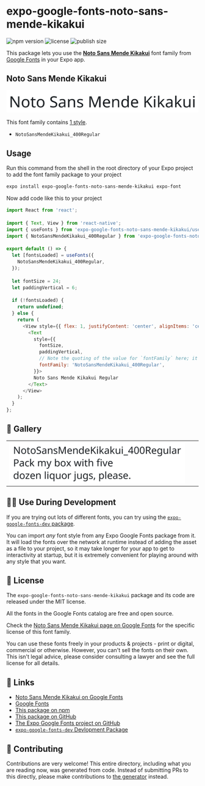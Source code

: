 # expo-google-fonts-noto-sans-mende-kikakui

![npm version](https://flat.badgen.net/npm/v/expo-google-fonts-noto-sans-mende-kikakui)
![license](https://flat.badgen.net/github/license/expo/google-fonts)
![publish size](https://flat.badgen.net/packagephobia/install/expo-google-fonts-noto-sans-mende-kikakui)

This package lets you use the [**Noto Sans Mende Kikakui**](https://fonts.google.com/specimen/Noto+Sans+Mende+Kikakui) font family from [Google Fonts](https://fonts.google.com/) in your Expo app.

## Noto Sans Mende Kikakui

![Noto Sans Mende Kikakui](./font-family.png)

This font family contains [1 style](#-gallery).

- `NotoSansMendeKikakui_400Regular`

## Usage

Run this command from the shell in the root directory of your Expo project to add the font family package to your project
```sh
expo install expo-google-fonts-noto-sans-mende-kikakui expo-font
```

Now add code like this to your project
```js
import React from 'react';

import { Text, View } from 'react-native';
import { useFonts } from 'expo-google-fonts-noto-sans-mende-kikakui/useFonts';
import { NotoSansMendeKikakui_400Regular } from 'expo-google-fonts-noto-sans-mende-kikakui/400Regular';

export default () => {
  let [fontsLoaded] = useFonts({
    NotoSansMendeKikakui_400Regular,
  });

  let fontSize = 24;
  let paddingVertical = 6;

  if (!fontsLoaded) {
    return undefined;
  } else {
    return (
      <View style={{ flex: 1, justifyContent: 'center', alignItems: 'center' }}>
        <Text
          style={{
            fontSize,
            paddingVertical,
            // Note the quoting of the value for `fontFamily` here; it expects a string!
            fontFamily: 'NotoSansMendeKikakui_400Regular',
          }}>
          Noto Sans Mende Kikakui Regular
        </Text>
      </View>
    );
  }
};

```

## 🔡 Gallery


||||
|-|-|-|
|![NotoSansMendeKikakui_400Regular](.//400Regular/NotoSansMendeKikakui_400Regular.ttf.png)||||


## 👩‍💻 Use During Development

If you are trying out lots of different fonts, you can try using the [`expo-google-fonts-dev` package](https://github.com/freeboub/google-fonts/tree/master/font-packages/dev#readme).

You can import *any* font style from any Expo Google Fonts package from it. It will load the fonts
over the network at runtime instead of adding the asset as a file to your project, so it may take longer
for your app to get to interactivity at startup, but it is extremely convenient
for playing around with any style that you want.

## 📖 License

The `expo-google-fonts-noto-sans-mende-kikakui` package and its code are released under the MIT license.

All the fonts in the Google Fonts catalog are free and open source.

Check the [Noto Sans Mende Kikakui page on Google Fonts](https://fonts.google.com/specimen/Noto+Sans+Mende+Kikakui) for the specific license of this font family.

You can use these fonts freely in your products & projects - print or digital, commercial or otherwise. However, you can't sell the fonts on their own. This isn't legal advice, please consider consulting a lawyer and see the full license for all details.

## 🔗 Links

- [Noto Sans Mende Kikakui on Google Fonts](https://fonts.google.com/specimen/Noto+Sans+Mende+Kikakui)
- [Google Fonts](https://fonts.google.com/)
- [This package on npm](https://www.npmjs.com/package/expo-google-fonts-noto-sans-mende-kikakui)
- [This package on GitHub](https://github.com/freeboub/google-fonts/tree/master/font-packages/noto-sans-mende-kikakui)
- [The Expo Google Fonts project on GitHub](https://github.com/freeboub/google-fonts)
- [`expo-google-fonts-dev` Devlopment Package](https://github.com/freeboub/google-fonts/tree/master/font-packages/dev)

## 🤝 Contributing

Contributions are very welcome! This entire directory, including what you are reading now, was generated from code. Instead of submitting PRs to this directly, please make contributions to [the generator](https://github.com/freeboub/google-fonts/tree/master/packages/generator) instead.
